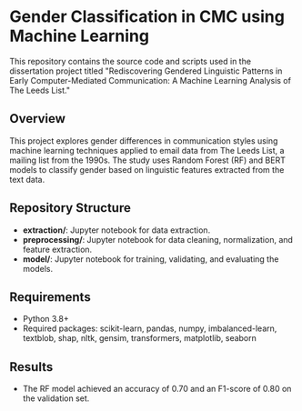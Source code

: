 # Gender Classification in CMC using Machine Learning

This repository contains the source code and scripts used in the dissertation project titled "Rediscovering Gendered Linguistic Patterns in Early Computer-Mediated Communication: A Machine Learning Analysis of The Leeds List."

## Overview

This project explores gender differences in communication styles using machine learning techniques applied to email data from The Leeds List, a mailing list from the 1990s. The study uses Random Forest (RF) and BERT models to classify gender based on linguistic features extracted from the text data.

## Repository Structure

- **extraction/**: Jupyter notebook for data extraction.
- **preprocessing/**: Jupyter notebook for data cleaning, normalization, and feature extraction.
- **model/**: Jupyter notebook for training, validating, and evaluating the models.

## Requirements

- Python 3.8+
- Required packages: scikit-learn, pandas, numpy, imbalanced-learn, textblob, shap, nltk, gensim, transformers, matplotlib, seaborn

## Results
- The RF model achieved an accuracy of 0.70 and an F1-score of 0.80 on the validation set.
